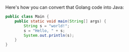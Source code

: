 Here's how you can convert that Golang code into Java:

```java
public class Main {
    public static void main(String[] args) {
        String s = "world!";
        s = "Hello, " + s;
        System.out.println(s);
    }
}
```
